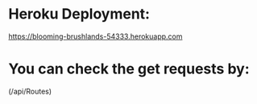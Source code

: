 # Heroku Deployment:

https://blooming-brushlands-54333.herokuapp.com

# You can check the get requests by:
(/api/Routes)
